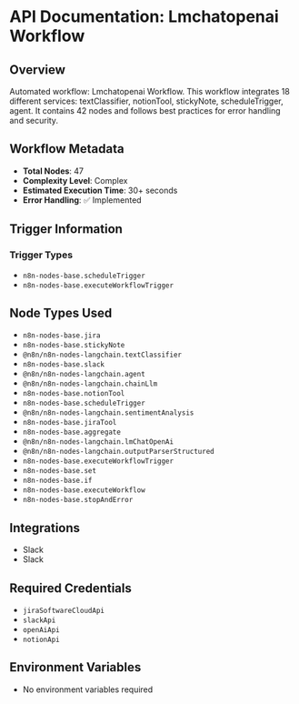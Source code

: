 # API Documentation: Lmchatopenai Workflow

## Overview
Automated workflow: Lmchatopenai Workflow. This workflow integrates 18 different services: textClassifier, notionTool, stickyNote, scheduleTrigger, agent. It contains 42 nodes and follows best practices for error handling and security.

## Workflow Metadata
- **Total Nodes**: 47
- **Complexity Level**: Complex
- **Estimated Execution Time**: 30+ seconds
- **Error Handling**: ✅ Implemented

## Trigger Information
### Trigger Types
- `n8n-nodes-base.scheduleTrigger`
- `n8n-nodes-base.executeWorkflowTrigger`

## Node Types Used
- `n8n-nodes-base.jira`
- `n8n-nodes-base.stickyNote`
- `@n8n/n8n-nodes-langchain.textClassifier`
- `n8n-nodes-base.slack`
- `@n8n/n8n-nodes-langchain.agent`
- `@n8n/n8n-nodes-langchain.chainLlm`
- `n8n-nodes-base.notionTool`
- `n8n-nodes-base.scheduleTrigger`
- `@n8n/n8n-nodes-langchain.sentimentAnalysis`
- `n8n-nodes-base.jiraTool`
- `n8n-nodes-base.aggregate`
- `@n8n/n8n-nodes-langchain.lmChatOpenAi`
- `@n8n/n8n-nodes-langchain.outputParserStructured`
- `n8n-nodes-base.executeWorkflowTrigger`
- `n8n-nodes-base.set`
- `n8n-nodes-base.if`
- `n8n-nodes-base.executeWorkflow`
- `n8n-nodes-base.stopAndError`

## Integrations
- Slack
- Slack

## Required Credentials
- `jiraSoftwareCloudApi`
- `slackApi`
- `openAiApi`
- `notionApi`

## Environment Variables
- No environment variables required
